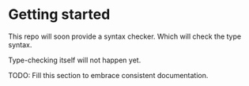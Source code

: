 # Getting started

This repo will soon provide a syntax checker. Which will check the type syntax.

Type-checking itself will not happen yet.

TODO: Fill this section to embrace consistent documentation.
